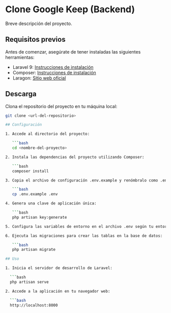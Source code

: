 # Clone Google Keep (Backend)

Breve descripción del proyecto.

## Requisitos previos

Antes de comenzar, asegúrate de tener instaladas las siguientes herramientas:

- Laravel 9: [Instrucciones de instalación](https://laravel.com/docs/9.x/installation)
- Composer: [Instrucciones de instalación](https://getcomposer.org/doc/00-intro.md)
- Laragon: [Sitio web oficial](https://laragon.org/)

## Descarga

Clona el repositorio del proyecto en tu máquina local:

```bash
git clone <url-del-repositorio>

## Configuración

1. Accede al directorio del proyecto:

   ```bash
   cd <nombre-del-proyecto>

2. Instala las dependencias del proyecto utilizando Composer:

   ```bash
   composer install

3. Copia el archivo de configuración .env.example y renómbralo como .env:

   ```bash
   cp .env.example .env

4. Genera una clave de aplicación única:

   ```bash
   php artisan key:generate

5. Configura las variables de entorno en el archivo .env según tu entorno de desarrollo, como la conexión a la base de datos, el correo electrónico, etc.

6. Ejecuta las migraciones para crear las tablas en la base de datos:

   ```bash
   php artisan migrate

## Uso

1. Inicia el servidor de desarrollo de Laravel:

  ```bash
  php artisan serve

2. Accede a la aplicación en tu navegador web:

  ```bash
  http://localhost:8000



